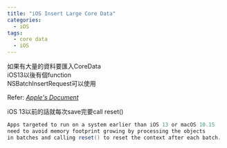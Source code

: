 ```yaml
---
title: "iOS Insert Large Core Data"
categories:
  - iOS
tags:
  - core data
  - iOS
---
```


如果有大量的資料要匯入CoreData<br/>
iOS13以後有個function<br/>
NSBatchInsertRequest可以使用<br/>

Refer: <cite><a href="https://developer.apple.com/documentation/coredata/loading_and_displaying_a_large_data_feed">Apple's Document</a></cite>

iOS 13以前的話就每次save完要call reset()
```scala
Apps targeted to run on a system earlier than iOS 13 or macOS 10.15 
need to avoid memory footprint growing by processing the objects 
in batches and calling reset() to reset the context after each batch.
```